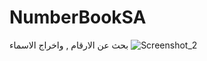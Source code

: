 # NumberBookSA
بحث عن الارقام , واخراج الاسماء 
![Screenshot_2](https://user-images.githubusercontent.com/60513427/224891958-7a600247-41f8-4512-be41-9a282517403c.png)
